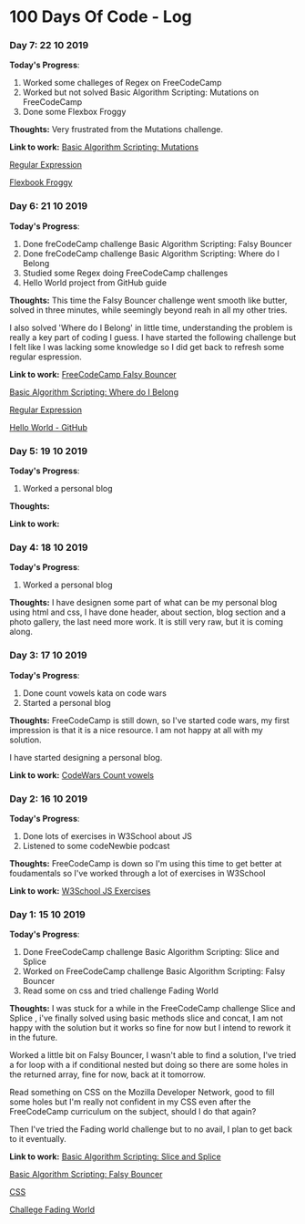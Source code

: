 # 100 Days Of Code - Log

### Day 7: 22 10 2019

**Today's Progress**: 
1. Worked some challeges of Regex on FreeCodeCamp
2. Worked but not solved Basic Algorithm Scripting: Mutations on FreeCodeCamp
3. Done some Flexbox Froggy

**Thoughts:** 
Very frustrated from the Mutations challenge.

**Link to work:** 
[Basic Algorithm Scripting: Mutations](https://www.freecodecamp.org/learn/javascript-algorithms-and-data-structures/basic-algorithm-scripting/mutations)

[Regular Expression](https://www.freecodecamp.org/learn/javascript-algorithms-and-data-structures/regular-expressions/)

[Flexbook Froggy](https://flexboxfroggy.com/)


### Day 6: 21 10 2019

**Today's Progress**: 
1. Done freCodeCamp challenge Basic Algorithm Scripting: Falsy Bouncer
2. Done freCodeCamp challenge Basic Algorithm Scripting: Where do I Belong
3. Studied some Regex doing FreeCodeCamp challenges
4. Hello World project from GitHub guide

**Thoughts:** 
This time the Falsy Bouncer challenge went smooth like butter, solved in three minutes, while seemingly beyond reah in all my other tries.

I also solved 'Where do I Belong' in little time, understanding the problem is really a key part of coding I guess.
I have started the following challenge but I felt like I was lacking some knowledge so I did get back to refresh some regular espression.

**Link to work:** 
[FreeCodeCamp Falsy Bouncer](https://www.freecodecamp.org/learn/javascript-algorithms-and-data-structures/basic-algorithm-scripting/falsy-bouncer) 

[Basic Algorithm Scripting: Where do I Belong](https://www.freecodecamp.org/learn/javascript-algorithms-and-data-structures/basic-algorithm-scripting/where-do-i-belong)

[Regular Expression](https://www.freecodecamp.org/learn/javascript-algorithms-and-data-structures/regular-expressions/)

[Hello World - GitHub](https://guides.github.com/activities/hello-world/)

### Day 5: 19 10 2019

**Today's Progress**: 
1. Worked a personal blog

**Thoughts:** 


**Link to work:** 


### Day 4: 18 10 2019

**Today's Progress**: 
1. Worked a personal blog

**Thoughts:** 
I have designen some part of what can be my personal blog using html and css, I have done header, about section, blog section and a photo gallery, the last need more work.
It is still very raw, but it is coming along.

### Day 3: 17 10 2019

**Today's Progress**: 
1. Done count vowels kata on code wars
2. Started a personal blog

**Thoughts:** 
FreeCodeCamp is still down, so I've started code wars, my first impression is that it is a nice resource. I am not happy at all with my solution.

I have started designing a personal blog.

**Link to work:** 
[CodeWars Count vowels](https://www.codewars.com/kata/54ff3102c1bad923760001f3)

### Day 2: 16 10 2019

**Today's Progress**: 
1. Done lots of exercises in W3School about JS
2. Listened to some codeNewbie podcast 

**Thoughts:** 
FreeCodeCamp is down so I'm using this time to get better at foudamentals so I've worked through a lot of exercises in W3School

**Link to work:** 
[W3School JS Exercises](https://www.w3schools.com/js/js_exercises.asp)

### Day 1: 15 10 2019

**Today's Progress**: 
1. Done FreeCodeCamp challenge Basic Algorithm Scripting: Slice and Splice 
2. Worked on FreeCodeCamp challenge Basic Algorithm Scripting: Falsy Bouncer
3. Read some on css and tried challenge Fading World

**Thoughts:** I was stuck for a while in the FreeCodeCamp challenge Slice and Splice , i've finally solved using basic methods slice and concat, I am not happy with the solution but it works so fine for now but I intend to rework it in the future.

Worked a little bit on Falsy Bouncer, I wasn't able to find a solution, I've tried a for loop with a if conditional nested but doing so there are some holes in the returned array, fine for now, back at it tomorrow.

Read something on CSS on the Mozilla Developer Network, good to fill some holes but I'm really not confident in my CSS even after the FreeCodeCamp curriculum on the subject, should I do that again?

Then I've tried the Fading world challenge but to no avail, I plan to get back to it eventually.


**Link to work:** [Basic Algorithm Scripting: Slice and Splice ](https://learn.freecodecamp.org/javascript-algorithms-and-data-[structures/basic-algorithm-scripting/slice-and-splice)

[Basic Algorithm Scripting: Falsy Bouncer](https://learn.freecodecamp.org/javascript-algorithms-and-data-structures/basic-algorithm-scripting/falsy-bouncer/)

[CSS](https://developer.mozilla.org/en-US/docs/Learn/CSS/First_steps)

[Challege Fading World](https://css-challenges.com/fading-world/)



